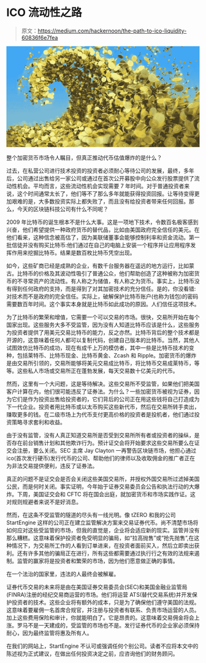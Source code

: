 # ICO 流动性之路

> 原文：<https://medium.com/hackernoon/the-path-to-ico-liquidity-60836f6e7fea>

![](img/a966d78fdeaf301fb58d7558fcee8f03.png)

整个加密货币市场令人瞩目，但真正推动代币估值爆炸的是什么？

过去，在私营公司进行技术投资的投资者必须耐心等待公司的发展，最终，多年后，公司通过出售给另一家公司或通过在首次公开募股中向公众发行股票提供了流动性机会。平均而言，这些流动性机会实现需要 7 年时间。对于普通投资者来说，这个时间通常太长了，他们等不了那么多年就能获得投资回报。让等待变得更加艰难的是，大多数投资实际上都失败了，而且没有给投资者带来任何回报。那么，今天的区块链科技公司有什么不同呢？

2009 年比特币的诞生根本不是什么大事。这是一项地下技术，令数百名极客感到兴奋，他们希望提供一种政府货币的替代品，比如由美国政府完全信任的美元。在他们看来，这种信念被高估了，因为美联储董事会能够控制利率和资金流动。第一批信徒并没有购买比特币:他们通过在自己的电脑上安装一个程序并让应用程序发挥作用来挖掘比特币。结果是数百枚比特币凭空出现。

如今，这些矿商已经是成熟的企业，有数千台服务器在遥远的地方运行，比如蒙古。比特币的价格及其波动性吸引了普通公众，他们帮助创造了这种被称为加密货币的不寻常资产的流动性。有人称之为储值，有人称之为货币。事实上，比特币没有得到任何政府的支持，而是得到了对其加密技术的充分信任。是的，你没看错:对技术而不是政府的完全信任。实际上，破解保护比特币账户(也称为钱包)的密码需要数百年时间。这个事实本身就是比特币如此成功的原因。人们信任这项技术。

为了比特币的繁荣和增值，它需要一个可以交易的市场。很快，交易所开始在每个国家出现。这些服务大多不受监管，因为没有人知道比特币应该是什么，这些服务为投资者提供了用美元交易比特币的能力，反之亦然。比特币背后的整个技术都是开源的，这意味着任何人都可以复制代码，创建自己版本的比特币。当然，其他人试图效仿比特币的成功，现在有成千上万的模仿者，其中一些是比特币技术的变种，包括莱特币、比特币现金、比特币黄金、Zcash 和 Ripple。加密货币的爆炸是由交易所引领的，交易所能够将美元交易成比特币，将比特币交易成莱特币，等等。这些私人市场或交易所正在蓬勃发展，每天交易数十亿美元的代币。

然而，这里有一个大问题，这是等待解决。这些交易所不受监管，如果他们把美国客户计算在内，他们很可能违反了证券法。为什么？一些加密货币被视为证券，因为它们是作为投资出售给投资者的，它们背后的公司正在用这些钱将自己打造成为下一代企业。投资者用比特币或以太币购买这些新代币，然后在交易所转手卖出，赚取更多的钱。在二级市场上为代币支付更高价格的投资者是投机者，他们通过投资策略寻求套利和收益。

由于没有监管，没有人真正知道交易所是否受到交易所所有者或投资者的操纵，是否存在前台销售计划和其他欺诈行为。预计证交会将开始要求这些交易所要么在证交会注册，要么关闭。SEC 主席 Jay Clayton 一再警告区块链市场，他担心通过 ico(首次发行硬币)发行代币的公司、帮助他们的律师以及收取佣金的推广者正在为非法交易提供便利，违反了证券法。

真正的问题不是证交会是否会关闭这些美国交易所，并授权外国交易所过滤掉美国公民，而是何时关闭。事实证明，今年始于证券交易委员会公告和执法行动的大爆炸。下周，美国证交会和 CFTC 将在国会出庭，就加密货币和市场实践作证。这对规则规避者来说不是好消息。

然而，在这条不受监管的隧道的尽头有一线光明。像 tZERO 和我的公司 StartEngine 这样的公司正在建立监管解决方案来交易证券代币。尚不清楚市场将如何应对这些受监管的市场，但我的直觉是，企业将会适应新的现实。监管并没有那么糟糕。这意味着保护投资者免受明显的骗局，如“拉高抛售”或“抢先抛售”,在这种情况下，为交易所工作的人看到订单进来，在投资者面前买入，然后立即卖出获利。还有许多其他的骗局正在进行，所有这些都需要通过执行行之有效的法规来遏制。监管的赢家将是投资者和繁荣的市场，因为他们愿意做正确的事情。

在一个法治的国家里，违法的人最终会被解雇。

证券代币交易的未来将是由在美国证券交易委员会(SEC)和美国金融业监管局(FINRA)注册的经纪交易商运营的市场。他们将运营 ATS(替代交易系统)并开发保护投资者的技术。这些企业将有额外的成本，只是为了确保他们遵守美国的法规。这意味着要雇佣一名首席合规官，并注册与投资者有联系、负责市场运营的人员。加上这些费用保险和审计，你就能明白了。它是昂贵的。这意味着交易佣金将会上涨。罗马不是一天建成的，受监管的市场也不是。发行证券代币的企业家必须保持耐心，因为最终监管将惠及所有人。

在我们的网站上，StartEngine 不认可或强调任何个别公司。读者不应将本文中的陈述视为正式建议，在做出任何投资决定之前，应咨询他们的财务顾问。